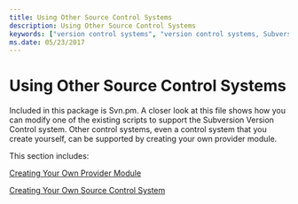 ```yaml
---
title: Using Other Source Control Systems
description: Using Other Source Control Systems
keywords: ["version control systems", "version control systems, Subversion", "source servers, writing your own version control system", "provider modules", "provider modules, creating your own"]
ms.date: 05/23/2017
---
```


# Using Other Source Control Systems


Included in this package is Svn.pm. A closer look at this file shows how you can modify one of the existing scripts to support the Subversion Version Control system. Other control systems, even a control system that you create yourself, can be supported by creating your own provider module.

This section includes:

[Creating Your Own Provider Module](creating-your-own-provider-module.md)

[Creating Your Own Source Control System](creating-your-own-source-control-system.md)

 

 